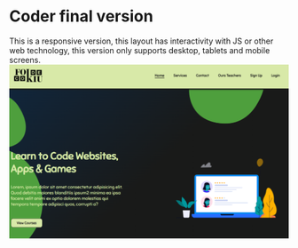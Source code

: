 # Coder final version
This is a responsive version, this layout has interactivity with JS or other web technology, this version only supports desktop, tablets and mobile screens.
![home FokiuCode](./images/Fokiucode-sreenshot1.png) 

